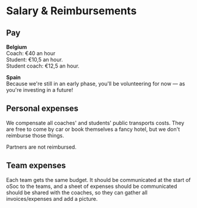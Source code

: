 # Salary & Reimbursements

## Pay

**Belgium**  
Coach: €40 an hour  
Student: €10,5 an hour.  
Student coach: €12,5 an hour.

**Spain**  
Because we're still in an early phase, you'll be volunteering for now — as you're investing in a future!

## Personal expenses

We compensate all coaches' and students' public transports costs. They are free to come by car or book themselves a fancy hotel, but we don't reimburse those things.

Partners are not reimbursed.

## Team expenses

Each team gets the same budget. It should be communicated at the start of oSoc to the teams, and a sheet of expenses should be communicated should be shared with the coaches, so they can gather all invoices/expenses and add a picture.



